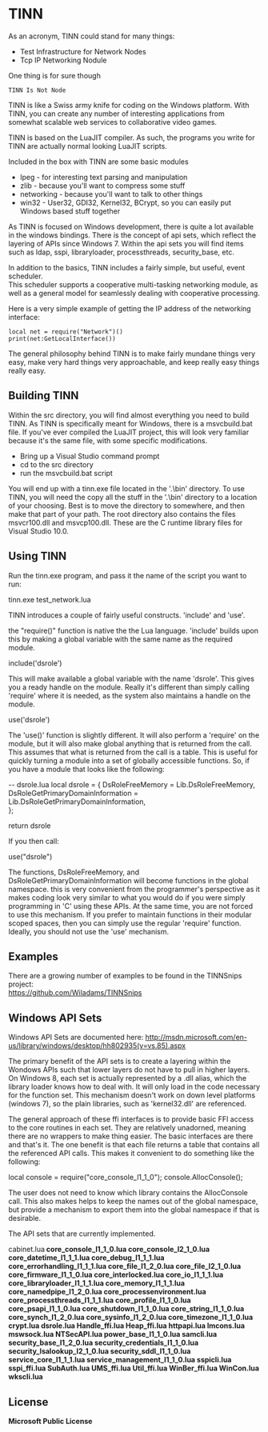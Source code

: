 TINN
====

As an acronym, TINN could stand for many things:
*	Test Infrastructure for Network Nodes
*	Tcp IP Networking Nodule

One thing is for sure though  
	
	TINN Is Not Node


TINN is like a Swiss army knife for coding on the Windows platform.  With TINN, you can create any number
of interesting applications from somewhat scalable web services to collaborative video games.

TINN is based on the LuaJIT compiler.  As such, the programs you write for TINN are actually normal looking LuaJIT scripts.

Included in the box with TINN are some basic modules  
*	lpeg - for interesting text parsing and manipulation  
*	zlib - because you'll want to compress some stuff  
*	networking - because you'll want to talk to other things  
*	win32 - User32, GDI32, Kernel32, BCrypt, so you can easily put Windows based stuff together

As TINN is focused on Windows development, there is quite a lot available in the windows bindings.
There is the concept of api sets, which reflect the layering of APIs since Windows 7.  Within the api sets
you will find items such as ldap, sspi, libraryloader, processthreads, security_base, etc.

In addition to the basics, TINN includes a fairly simple, but useful, event scheduler.  
This scheduler supports a cooperative multi-tasking networking module, as well as a general 
model for seamlessly dealing with cooperative processing.  
  
Here is a very simple example of getting the IP address of the networking interface:  

`local net = require("Network")()`  
`print(net:GetLocalInterface())`  
  
  
The general philosophy behind TINN is to make fairly mundane things very easy, make very hard things very approachable, and keep really easy things really easy.  
  

Building TINN
-------------

Within the src directory, you will find almost everything you need to build TINN.  As TINN is specifically
meant for Windows, there is a msvcbuild.bat file.  If you've ever compiled the LuaJIT project, this will look
very familiar because it's the same file, with some specific modifications.
*	Bring up a Visual Studio command prompt  
*	cd to the src directory  
*	run the msvcbuild.bat script  

You will end up with a tinn.exe file located in the '.\bin' directory.  To use TINN, you will need the copy all the stuff in the '.\bin' directory to a location of your choosing.  Best is to move the directory to somewhere, and then make that part of your path.  The root directory also contains the files msvcr100.dll and msvcp100.dll.  These are the C runtime library files for Visual Studio 10.0.

Using TINN
----------

Run the tinn.exe program, and pass it the name of the script you want to run:

tinn.exe test_network.lua


TINN introduces a couple of fairly useful constructs.  'include' and 'use'.

the "require()" function is native the the Lua language.  'include' builds upon this by making a global variable with
the same name as the required module.

include('dsrole')

This will make available a global variable with the name 'dsrole'.  This gives you a ready handle on the module.  Really
it's different than simply calling 'require' where it is needed, as the system also maintains a handle on the module.

use('dsrole')

The 'use()' function is slightly different.  It will also perform a 'require' on the module, but it will also make global anything that is returned from the call.  This assumes that what is returned from the call is a table.  This is useful for
quickly turning a module into a set of globally accessible functions.  So, if you have a module that looks like the following:

-- dsrole.lua
local dsrole = {
    DsRoleFreeMemory = Lib.DsRoleFreeMemory,
    DsRoleGetPrimaryDomainInformation = Lib.DsRoleGetPrimaryDomainInformation,    
};

return dsrole

If you then call:

use("dsrole")

The functions, DsRoleFreeMemory, and DsRoleGetPrimaryDomainInformation will become functions in the global namespace.
this is very convenient from the programmer's perspective as it makes coding look very similar to what you would do 
if you were simply programming in 'C' using these APIs.  At the same time, you are not forced to use this mechanism.
If you prefer to maintain functions in their modular scoped spaces, then you can simply use the regular 'require' function.  Ideally, you should not use the 'use' mechanism.

Examples
--------
There are a growing number of examples to be found in the TINNSnips project:  
https://github.com/Wiladams/TINNSnips  


Windows API Sets
----------------

Windows API Sets are documented here:
http://msdn.microsoft.com/en-us/library/windows/desktop/hh802935(v=vs.85).aspx

The primary benefit of the API sets is to create a layering within the Wondows APIs such that lower layers do not have to pull in higher layers.  On Windows 8, each set is actually represented by a .dll alias, which the library loader knows how to deal with.  It will only load in the code necessary for the function set.  This mechanism doesn't work on down level platforms (windows 7), so the plain libraries, such as 'kernel32.dll' are referenced.

The general approach of these ffi interfaces is to provide basic FFI access to the core routines in each set.  They are relatively unadorned, meaning there are no wrappers to make thing easier.  The basic interfaces are there and that's it.  The one benefit is that each file returns a table that contains all the referenced API calls.  This makes it convenient to do something like the following:

local console = require("core_console_l1_1_0");
console.AllocConsole();

The user does not need to know which library contains the AllocConsole call.  This also makes helps to keep the names out of the global namespace, but provide a mechanism to export them into the global namespace if that is desirable.

The API sets that are currently implemented.

cabinet.lua<b>
core_console_l1_1_0.lua<b>
core_console_l2_1_0.lua<b>
core_datetime_l1_1_1.lua<b>
core_debug_l1_1_1.lua<b>
core_errorhandling_l1_1_1.lua<b>
core_file_l1_2_0.lua<b>
core_file_l2_1_0.lua<b>
core_firmware_l1_1_0.lua<b>
core_interlocked.lua<b>
core_io_l1_1_1.lua<b>
core_libraryloader_l1_1_1.lua<b>
core_memory_l1_1_1.lua<b>
core_namedpipe_l1_2_0.lua<b>
core_processenvironment.lua<b>
core_processthreads_l1_1_1.lua<b>
core_profile_l1_1_0.lua<b>
core_psapi_l1_1_0.lua<b>
core_shutdown_l1_1_0.lua<b>
core_string_l1_1_0.lua<b>
core_synch_l1_2_0.lua<b>
core_sysinfo_l1_2_0.lua<b>
core_timezone_l1_1_0.lua<b>
crypt.lua<b>
dsrole.lua<b>
Handle_ffi.lua<b>
Heap_ffi.lua<b>
httpapi.lua<b>
lmcons.lua<b>
mswsock.lua<b>
NTSecAPI.lua<b>
power_base_l1_1_0.lua<b>
samcli.lua<b>
security_base_l1_2_0.lua<b>
security_credentials_l1_1_0.lua<b>
security_lsalookup_l2_1_0.lua<b>
security_sddl_l1_1_0.lua<b>
service_core_l1_1_1.lua<b>
service_management_l1_1_0.lua<b>
sspicli.lua<b>
sspi_ffi.lua<b>
SubAuth.lua<b>
UMS_ffi.lua<b>
Util_ffi.lua<b>
WinBer_ffi.lua<b>
WinCon.lua<b>
wkscli.lua<b>

License
-------
Microsoft Public License
